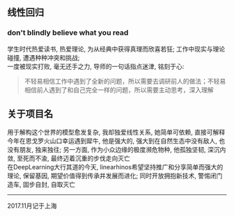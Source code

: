 ## 线性回归

### don't blindly believe what you read
学生时代热爱读书, 热爱理论, 为从经典中获得真理而欣喜若狂; 工作中现实与理论碰撞, 遭遇种种冲突和挑战;<br>
一度被现实打败, 毫无还手之力, 导师的一句话指点迷津, 铭刻于心:
> 不轻易相信工作中遇到了全新的问题，所以需要去调研前人的做法；不轻易相信前人遇到了和自己完全一样的问题，所以需要主动思考，深入理解

## 关于项目名
用于解构这个世界的模型愈发复杂, 我却独爱线性关系, 她简单可依赖, 直接可解释<br>
今年在恩戈罗火山口幸运遇到犀牛, 他是强大的, 强大到在自然生态中没有敌人, 也没有朋友, 独来独往; 另一方面, 作为小众边缘的极度濒危物种, 他孤独坚韧, 深沉内敛, 至死而不渝, 最终迈着沉重的步伐走向灭亡<br>
在DeepLearning大行其道的今天, linearhinos希望坚持推广和分享简单而强大的理论, 保留基因, 期望价值得到传承并发展而进化; 同时开放拥抱新技术, 警惕闭门造车, 固步自封, 自取灭亡


[comment]: <> (## 目录)
[comment]: <> (- 预估建模)
[comment]: <> (- 约束优化)
[comment]: <> (- 自然语言处理)
[comment]: <> (- 常规算法)
[comment]: <> (- 其他)


---
2017.11月记于上海
